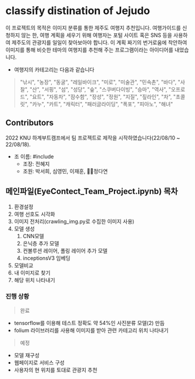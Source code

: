 classify distination of Jejudo
==============================
 이 프로젝트의 목적은 이미지 분류를 통한 제주도 여행지 추천입니다. 여행가이드를 신청하지 않는 한, 여행 계획을 세우기 위해 여행자는 포털 사이트 혹은 SNS 등을 사용하여 제주도의 관광지를 일일이 찾아보아야 합니다. 이 계획 짜기의 번거로움에 착안하여 이미지를 통해 비슷한 테마의 여행지를 추천해 주는 프로그램이라는 아이디어를 내었습니다.
 
 * 여행지의 카테고리는 다음과 같습니다
 > "낚시", "농장", "동굴", "레일바이크", "미로", "미술관", "민속촌", "바다", "사찰", "산", "서핑", "섬", "성당", "숲", "스쿠버다이빙", "승마", "역사", "오프로드", "요트", "자동차", "잠수함", "장성", "정원", "지질", "짚라인", "차", "초콜릿", "카누", "카트", "캐릭터", "패러글라이딩", "폭포", "피아노", "해녀"
 
 ## Contributors
 2022 KNU 하계부트캠프에서 팀 프로젝트로 제작을 시작하였습니다(22/08/10 ~ 22/08/18).
 - 조 이름: #include
   - 조장: 전혜지
   - 조원: 박서희, 심영민, 이재훈, 🙋‍♀️정다연
 
 ## 메인파일(EyeContect_Team_Project.ipynb) 목차
 1. 환경설정
 2. 여행 선호도 시각화
 3. 이미지 전처리(crawling_img.py로 수집한 이미지 사용)
 4. 모델 생성
     1. CNN모델
     2. 은닉층 추가 모델
     3. 컨볼루션 레이어, 폴링 레이어 추가 모델
     4. inceptionsV3 임베딩
 5. 모델비교
 6. 내 이미지로 찾기
 7. 해당 위치 나타내기
 
### 진행 상황
> 완료
  - tensorflow를 이용해 테스트 정확도 약 54%인 사진분류 모델(2) 만듬
  - folium 라이브러리를 사용해 이미지를 받아 관련 카테고리 위치 나타내기
> 예정
  - 모델 재구성
  - 웹페이지로 서비스 구성
  - 사용자의 현 위치를 토대로 관광지 추천
